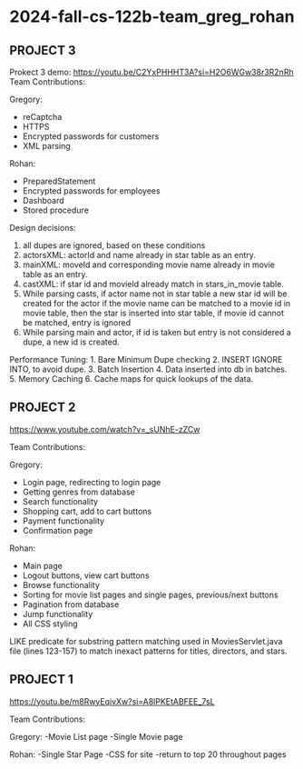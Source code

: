 # 2024-fall-cs-122b-team_greg_rohan

## PROJECT 3
Prokect 3 demo: https://youtu.be/C2YxPHHHT3A?si=H2O6WGw38r3R2nRh
Team Contributions:

Gregory:
- reCaptcha
- HTTPS
- Encrypted passwords for customers
- XML parsing

Rohan:
- PreparedStatement
- Encrypted passwords for employees
- Dashboard
- Stored procedure

Design decisions:
1. all dupes are ignored, based on these conditions 
2. actorsXML: actorId and name already in star table as an entry.
3. mainXML: moveId and corresponding movie name already in movie table as an entry.
4. castXML: if star id and movieId already match in stars_in_movie table.
5. While parsing casts, if actor name not in star table a new star id will be created for the actor if the movie name can be matched to a movie id in movie table, then the star is inserted into star table, if movie id cannot be matched, entry is ignored
6. While parsing main and actor, if id is taken but entry is not considered a dupe, a new id is created.  

Performance Tuning:
	1.	Bare Minimum Dupe checking
	2. INSERT IGNORE INTO,  to avoid dupe. 
	3. Batch Insertion
	4. Data inserted into db in batches.
	5. Memory Caching
	6. Cache maps for quick lookups of the data.


## PROJECT 2

https://www.youtube.com/watch?v=_sUNhE-zZCw

Team Contributions:

Gregory:
- Login page, redirecting to login page
- Getting genres from database
- Search functionality
- Shopping cart, add to cart buttons
- Payment functionality
- Confirmation page

Rohan:
- Main page
- Logout buttons, view cart buttons
- Browse functionality
- Sorting for movie list pages and single pages, previous/next buttons
- Pagination from database
- Jump functionality
- All CSS styling

LIKE predicate for substring pattern matching used in MoviesServlet.java file (lines 123-157) to match inexact patterns for titles, directors, and stars.

## PROJECT 1

https://youtu.be/m8RwyEqivXw?si=A8lPKEtABFEE_7sL

Team Contributions:

Gregory:
-Movie List page
-Single Movie page

Rohan:
-Single Star Page
-CSS for site 
-return to top 20 throughout pages
